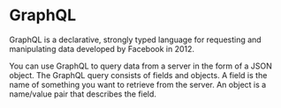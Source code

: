 # GraphQL

GraphQL is a declarative, strongly typed language for requesting and manipulating data developed by Facebook in 2012.

You can use GraphQL to query data from a server in the form of a JSON object. The GraphQL query consists of fields and objects. A field is the name of something you want to retrieve from the server. An object is a name/value pair that describes the field.